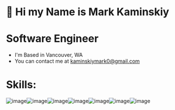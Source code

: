 # 👋 Hi my Name is Mark Kaminskiy
# Software Engineer

- I'm Based in Vancouver, WA
- You can contact me at kaminskiymark0@gmail.com

# Skills:

![image](https://user-images.githubusercontent.com/93402961/174877697-f98dd578-a423-4456-9aee-bda7fd839fbc.png)![image](https://user-images.githubusercontent.com/93402961/174877748-452930a5-fc5f-4861-8447-b95a2468e407.png)![image](https://user-images.githubusercontent.com/93402961/174877820-56867387-2786-46bb-8f00-6383b11cdec6.png)![image](https://user-images.githubusercontent.com/93402961/174877909-e6608b19-2c3f-4036-ace7-b40a19680cbe.png)![image](https://user-images.githubusercontent.com/93402961/174877984-9b00e0f6-909a-4a59-aa74-b99947f58cac.png)![image](https://user-images.githubusercontent.com/93402961/174878761-5573e0b4-830c-450e-ad57-6e5c9c340e48.png)![image](https://user-images.githubusercontent.com/93402961/174879820-016fbc29-846d-4fab-ad62-218aea83337e.png)






<!---
Markkam2003/Markkam2003 is a ✨ special ✨ repository because its `README.md` (this file) appears on your GitHub profile.
You can click the Preview link to take a look at your changes.
--->
